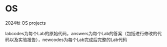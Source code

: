 # OS
2024秋 OS projects

labcodes为每个Lab的原始代码，answers为每个Lab的答案（包括进行修改的代码以及实验报告），newcodes为每个Lab完成后完整的Lab代码
